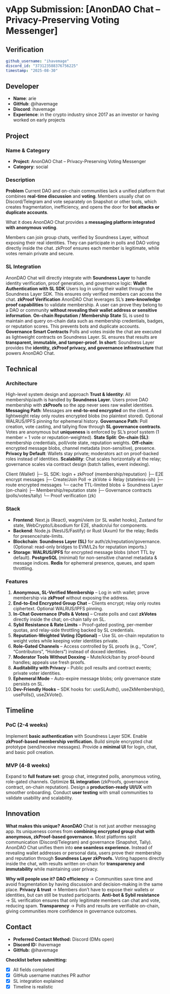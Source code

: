 # vApp Submission: [AnonDAO Chat – Privacy-Preserving Voting Messenger]

## Verification
```yaml
github_username: "ihavemage"
discord_id: "373123588376756225"
timestamp: "2025-08-30"
```

## Developer
- **Name**: arie
- **GitHub**: @ihavemage
- **Discord**: ihavemage
- **Experience**: in the crypto industry since 2017 as an investor or having worked on early projects

## Project

### Name & Category
- **Project**: AnonDAO Chat – Privacy-Preserving Voting Messenger
- **Category**: social

### Description
**Problem**
Current DAO and on-chain communities lack a unified platform that combines **real-time discussion** and **voting**.
Members usually chat on Discord/Telegram and vote separately on Snapshot or other tools, which creates fragmentation, inefficiency, and opens the door for **bot attacks or duplicate accounts**.

What it does
AnonDAO Chat provides a **messaging platform integrated with anonymous voting**.

Members can join group chats, verified by Soundness Layer, without exposing their real identities.
They can participate in polls and DAO voting directly inside the chat.
zkProof ensures each member is legitimate, while votes remain private and secure.

### SL Integration  
AnonDAO Chat will directly integrate with **Soundness Layer** to handle identity verification, proof generation, and governance logic:
**Wallet Authentication with SL SDK**
Users log in using their wallet through the Soundness Layer SDK. This ensures only verified members can access the chat.
**zkProof Verification**
AnonDAO Chat leverages SL’s **zero-knowledge proof capabilities** to validate membership. A user can prove they belong to a DAO or community **without revealing their wallet address or sensitive information**.
**On-chain Reputation / Membership State**
SL is used to maintain and query on-chain data such as membership credentials, badges, or reputation scores. This prevents bots and duplicate accounts.
**Governance Smart Contracts**
Polls and votes inside the chat are executed as lightweight contracts on Soundness Layer. SL ensures that results are **transparent, immutable, and tamper-proof**.
**In short**: Soundness Layer provides the **identity, zkProof privacy, and governance infrastructure** that powers AnonDAO Chat.

## Technical

### Architecture
High-level system design and approach
**Trust & Identity**: All membership/auth is handled by **Soundness Layer**. Users prove DAO membership with **zkProofs** so the app never sees raw wallet identities.
**Messaging Path**: Messages are **end-to-end encrypted** on the client. A lightweight relay only routes encrypted blobs (no plaintext stored). Optional WALRUS/IPFS pinning for ephemeral history.
**Governance Path**: Poll creation, vote casting, and tallying flow through **SL governance contracts**. Votes are anonymous but **uniqueness** is enforced by SL’s proof system (1 member = 1 vote or reputation-weighted).
**State Split**:
  **On-chain (SL)**: membership credentials, poll/vote state, reputation weights.
  **Off-chain**: encrypted message blobs, channel metadata (non-sensitive), presence.
**Privacy by Default**: Wallets stay private; moderators act on proof-backed roles instead of identities.
**Scalability**: Chat scales horizontally at the relay; governance scales via contract design (batch tallies, event indexing).

Client (Wallet)
   ├─ SL SDK: login + zkProof (membership/reputation)
   ├─ E2E encrypt messages
   ├─ Create/Join Poll → zkVote
   ↓
Relay (stateless-ish)
   ├─ route encrypted messages
   └─ cache TTL-limited blobs
   ↓
Soundness Layer (on-chain)
   ├─ Membership/reputation state
   ├─ Governance contracts (polls/votes/tally)
   └─ Proof verification (zk)

### Stack
- **Frontend**: Next.js (React), wagmi/viem (or SL wallet hooks), Zustand for state, WebCrypto/Libsodium for E2E, shadcn/ui for components.
- **Backend**: Node.js (NestJS/Fastify) or Rust (Axum) for the relay; Redis for presence/rate-limits.
- **Blockchain**: **Soundness Layer (SL)** for auth/zk/reputation/governance. (Optional: read-only bridges to EVM/L2s for reputation imports.)
- **Storage**: 
    **WALRUS/IPFS** for encrypted message blobs (short TTL by default).
    **PostgreSQL** (minimal) for non-sensitive channel metadata & message indices.
    **Redis** for ephemeral presence, queues, and spam throttling.

### Features
1. **Anonymous, SL-Verified Membership** – Log in with wallet; prove membership via **zkProof** without exposing the address.
2. **End-to-End Encrypted Group Chat** – Clients encrypt; relay only routes ciphertext. Optional WALRUS/IPFS pinning.
3. **In-Chat Governance (Polls & Votes)** – Create polls and cast **zkVotes** directly inside the chat; on-chain tally on SL.
4. **Sybil Resistance & Rate Limits** – Proof-gated posting, per-member quotas, and relay-side throttling backed by SL credentials.
5. **Reputation-Weighted Voting (Optional)** – Use SL on-chain reputation to weight votes while keeping voter identities private.
6. **Role-Gated Channels** – Access controlled by SL proofs (e.g., “Core”, “Contributors”, “Holders”) instead of doxxed identities.
7. **Moderator Tools Without Doxxing** – Mute/kick/ban by proof-bound handles; appeals use fresh proofs.
8. **Auditability with Privacy** – Public poll results and contract events; private voter identities.
9. **Ephemeral Mode** – Auto-expire message blobs; only governance state persists on SL.
10. **Dev-Friendly Hooks** – SDK hooks for: useSLAuth(), useZkMembership(), usePolls(), useZkVote().

## Timeline

### PoC (2-4 weeks)
Implement **basic authentication** with Soundness Layer SDK.
Enable **zkProof-based membership verification.**
Build simple encrypted chat prototype (send/receive messages).
Provide a **minimal UI** for login, chat, and basic poll creation.

### MVP (4-8 weeks)  
Expand to **full feature set**: group chat, integrated polls, anonymous voting, role-gated channels.
Optimize **SL integration** (zkProofs, governance contract, on-chain reputation).
Design a **production-ready UI/UX** with smoother onboarding.
Conduct **user testing** with small communities to validate usability and scalability.

## Innovation
**What makes this unique?**
  **AnonDAO** Chat is not just another messaging app. Its uniqueness comes from **combining encrypted group chat with anonymous, zkProof-based governance.**
  Most platforms split communication (Discord/Telegram) and governance (Snapshot, Tally). AnonDAO Chat unifies them into **one seamless experience.**
  Instead of revealing wallet addresses or personal data, users prove their membership and reputation through **Soundness Layer zkProofs.**
  Voting happens directly inside the chat, with results written on-chain for **transparency and immutability** while maintaining user privacy.

**Why will people use it?**
  **DAO efficiency** → Communities save time and avoid fragmentation by having discussion and decision-making in the same place.
  **Privacy & trust** → Members don’t have to expose their wallets or identities, but can still be trusted participants.
  **Anti-bot & Sybil resistance** → SL verification ensures that only legitimate members can chat and vote, reducing spam.
  **Transparency** → Polls and results are verifiable on-chain, giving communities more confidence in governance outcomes.


## Contact

- **Preferred Contact Method:** Discord (DMs open)
- **Discord ID:** ihavemage
- **GitHub:** @ihavemage


**Checklist before submitting:**
- [x] All fields completed
- [x] GitHub username matches PR author  
- [x] SL integration explained
- [x] Timeline is realistic
